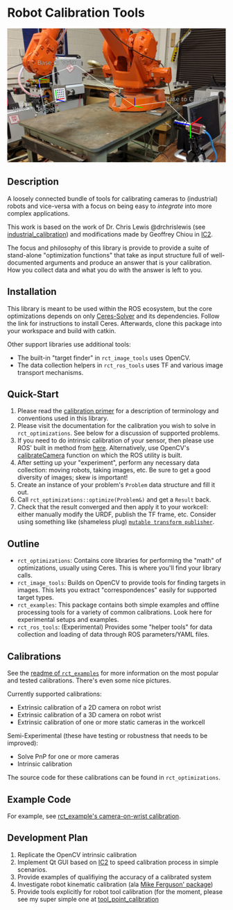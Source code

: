 # Robot Calibration Tools
![Static Camera Workcell Setup](rct_examples/docs/static_camera_cell.png)

## Description
A loosely connected bundle of tools for calibrating cameras to (industrial) robots and vice-versa with a focus on being easy to *integrate*  into more complex applications.

This work is based on the work of Dr. Chris Lewis @drchrislewis (see [industrial_calibration](https://github.com/ros-industrial/industrial_calibration)) and modifications made by Geoffrey Chiou in [IC2](https://github.com/geoffreychiou/IC2/). 

The focus and philosophy of this library is provide to provide a suite of stand-alone "optimization functions" that take as input structure full of well-documented arguments and produce an answer that is your calibration. How you collect data and what you do with the answer is left to you.

## Installation
This library is meant to be used within the ROS ecosystem, but the core optimizations depends on only [Ceres-Solver](http://ceres-solver.org/installation.html) and its dependencies. Follow the link for instructions to install Ceres. Afterwards, clone this package into your workspace and build with catkin.

Other support libraries use additional tools:
 - The built-in "target finder" in `rct_image_tools` uses OpenCV.
 - The data collection helpers in `rct_ros_tools` uses TF and various image transport mechanisms.

## Quick-Start
 1. Please read the [calibration primer](./cal_primer.md) for a description of terminology and conventions used in this library.
 2. Please visit the documentation for the calibration you wish to solve in `rct_optimizations`. See below for a discussion of supported problems.
 3. If you need to do intrinsic calibration of your sensor, then please use ROS' built in method from [here](http://wiki.ros.org/camera_calibration). Alternatively, use OpenCV's [calibrateCamera](https://docs.opencv.org/2.4/modules/calib3d/doc/camera_calibration_and_3d_reconstruction.html#calibratecamera) function on which the ROS utility is built.
 4. After setting up your "experiment", perform any necessary data collection: moving robots, taking images, etc. Be sure to get a good diversity of images; skew is important!
 5. Create an instance of your problem's `Problem` data structure and fill it out.
 6. Call `rct_optimizations::optimize(Problem&)` and get a `Result` back.
 7. Check that the result converged and then apply it to your workcell: either manually modify the URDF, publish the TF frame, etc. Consider using something like (shameless plug) [`mutable transform publisher`](https://github.com/Jmeyer1292/mutable_transform_publisher).

## Outline
 - `rct_optimizations`: Contains core libraries for performing the "math" of optimizations, usually using Ceres. This is where you'll find your library calls.
 - `rct_image_tools`: Builds on OpenCV to provide tools for finding targets in images. This lets you extract "correspondences" easily for supported target types.
 - `rct_examples`: This package contains both simple examples and offline processing tools for a variety of common calibrations. Look here for experimental setups and examples.
 - `rct_ros_tools`: (Experimental) Provides some "helper tools" for data collection and loading of data through ROS parameters/YAML files.

## Calibrations
See the [readme of `rct_examples`](rct_examples/README.md) for more information on the most popular and tested calibrations. There's even some nice pictures.

Currently supported calibrations:
 - Extrinsic calibration of a 2D camera on robot wrist
 - Extrinsic calibration of a 3D camera on robot wrist
 - Extrinsic calibration of one or more static cameras in the workcell

Semi-Experimental (these have testing or robustness that needs to be improved):
  - Solve PnP for one or more cameras
  - Intrinsic calibration

The source code for these calibrations can be found in `rct_optimizations`.

## Example Code
For example, see [rct_example's camera-on-wrist calibration](rct_examples/src/examples/camera_on_wrist.cpp).

## Development Plan
 1. Replicate the OpenCV intrinsic calibration
 2. Implement Qt GUI based on [IC2](https://github.com/geoffreychiou/IC2/) to speed calibration process in simple scenarios.
 3. Provide examples of qualifiying the accuracy of a calibrated system
 4. Investigate robot kinematic calibration (ala [Mike Ferguson' package](https://github.com/mikeferguson/robot_calibration))
 5. Provide tools explicitly for robot tool calibration (for the moment, please see my super simple one at [tool_point_calibration](https://github.com/Jmeyer1292/tool_point_calibration)
